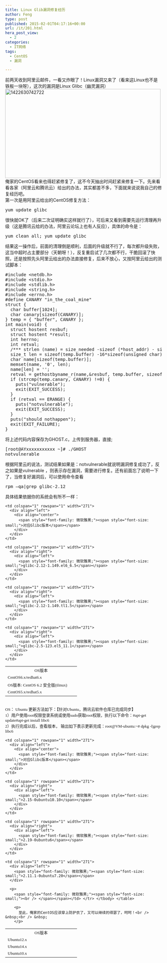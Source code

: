 ```yaml
---
title: Linux Glib漏洞修复经历
author: Feng
type: post
published: 2015-02-01T04:17:16+00:00
url: /it/201.html
hera_post_view:
  - 2
categories:
  - IT网络
tags:
  - CentOS
  - 漏洞

---
```

前两天收到阿里云邮件，一看又炸眼了！Linux漏洞又来了（看来这Linux也不是铁板一块呀），这次的漏洞是Linux Glibc（幽灵漏洞）  
[<img loading="lazy" decoding="async" class="alignnone size-full wp-image-1388" src="http://uu126.cn/wp-content/uploads/2015/01/1422630742722.jpg" alt="1422630742722" width="500" height="286" />][1]  
俺家的CentOS看来也得赶紧修复了，这不今天抽出时间赶紧来修复一下。先来看看各家（阿里云和腾讯云）给出的办法，其实都差不多，下面就来说说我自己的修复经历吧。  
第一次是用阿里云给出的CentOS修复方法：

<pre class="php">yum update glibc</pre>

很快就OK了（后来二次证明确实这样就行了），可后来又看到需要先运行清理再升级（这是腾讯云给的办法，阿里云论坛上也有人反应），具体的命令是：

<pre class="php">yum clean all; yum update glibc</pre>

结果这一操作后，前面的清理倒是顺利，后面的升级就不行了，每次都升级失败，这当中超时占主要部分（天朝呀！），反复重启试了几次都不行，干脆回滚了快照，还是按照先头阿里云给出的办法直接修复，后来不放心，又按阿里云给出的测试脚本：

<pre class="others">#include &lt;netdb.h&gt;
#include &lt;stdio.h&gt;
#include &lt;stdlib.h&gt;
#include &lt;string.h&gt;
#include &lt;errno.h&gt;
#define CANARY "in_the_coal_mine"
struct {
  char buffer[1024];
  char canary[sizeof(CANARY)];
} temp = { "buffer", CANARY };
int main(void) {
  struct hostent resbuf;
  struct hostent *result;
  int herrno;
  int retval;
  /*** strlen (name) = size_needed -sizeof (*host_addr) - sizeof (*h_addr_ptrs) - 1; ***/
  size_t len = sizeof(temp.buffer) -16*sizeof(unsigned char) - 2*sizeof(char *) - 1;
  char name[sizeof(temp.buffer)];
  memset(name, '0', len);
  name[len] = ' ';
  retval = gethostbyname_r(name,&resbuf, temp.buffer, sizeof(temp.buffer), &result, &herrno);
  if (strcmp(temp.canary, CANARY) !=0) {
    puts("vulnerable");
    exit(EXIT_SUCCESS);
  }
  if (retval == ERANGE) {
    puts("notvulnerable");
    exit(EXIT_SUCCESS);
  }
  puts("should nothappen");
  exit(EXIT_FAILURE);
}</pre>

将上述代码内容保存为GHOST.c，上传到服务器，直接;

<pre class="others">[root@AYxxxxxxxxxxx ~]# ./GHOST
notvulnerable</pre>

根据阿里云的说法，测试结果如果是：notvulnerable就说明漏洞修复成功了，反之如果是vulnerable ，则表示存在漏洞，需要进行修复。还有前面忘了说明一下了，当修复好漏洞后，可以使用命令查看

<pre class="others">rpm –qa|grep glibc-2.12</pre>

具体结果依据你的系统会有所不一样：

<table class="read_form" cellspacing="0" cellpadding="0">
  <tr>
    <td colspan="1" rowspan="1" width="215">
      <div align="center">
        <span style="font-family: 微软雅黑;"><span style="font-size: small;">OS版本</span></span>
      </div>
    </td>
    
    <td colspan="1" rowspan="1" width="271">
      <div align="left">
        <div align="center">
          <span style="font-family: 微软雅黑;"><span style="font-size: small;">对应Glibc版本</span></span>
        </div>
      </div>
    </td>
  </tr>
  
  <tr>
    <td colspan="1" rowspan="1" width="215">
      <div align="left">
        <div align="left">
          <span style="font-family: 微软雅黑;"><span style="font-size: small;">CentOS6.x/redhat6.x</span></span>
        </div>
      </div>
    </td>
    
    <td colspan="1" rowspan="1" width="271">
      <div align="right">
        <div align="left">
          <span style="font-family: 微软雅黑;"><span style="font-size: small;">glibc-2.12-1.149.el6_6.5</span></span>
        </div>
      </div>
    </td>
  </tr>
  
  <tr>
    <td colspan="1" rowspan="1" width="215">
      <div align="left">
        <div align="left">
          <span style="font-family: 微软雅黑;"><span style="font-size: small;">OS版本: CentOS 6.2 安全版(tlinux)</span></span>
        </div>
      </div>
    </td>
    
    <td colspan="1" rowspan="1" width="271">
      <div align="right">
        <div align="left">
          <span style="font-family: 微软雅黑;"><span style="font-size: small;">glibc-2.12-1.149.tl1.5</span></span>
        </div>
      </div>
    </td>
  </tr>
  
  <tr>
    <td colspan="1" rowspan="1" width="215">
      <div align="left">
        <div align="left">
          <span style="font-family: 微软雅黑;"><span style="font-size: small;">CentOS5.x/redhat5.x</span></span>
        </div>
      </div>
    </td>
    
    <td colspan="1" rowspan="1" width="271">
      <div align="right">
        <div align="left">
          <span style="font-family: 微软雅黑;"><span style="font-size: small;">glibc-2.5-123.el5_11.1</span></span>
        </div>
      </div>
    </td>
  </tr>
</table>

<div align="left">
  <span style="font-family: 微软雅黑;"><span style="font-size: small;"> </span></span>
</div>

<div align="left">
  <span style="font-family: 微软雅黑;"><span style="font-size: small;">OS： Ubuntu 更新方法如下：【针对Ubuntu，腾讯云软件仓库已完成同步】</span></span>
</div>

<div align="left">
  <span style="font-family: 微软雅黑;"><span style="font-size: small;">1）用户使用root权限登录系统或使用sudo获取root权限，执行以下命令：#apt-get update#apt-get install libc6</span></span>
</div>

<div align="left">
  <span style="font-family: 微软雅黑;"><span style="font-size: small;">2）执行完成以后，查看版本， 输出如下表示更新完成：root@VM-ubuntu:~# dpkg -l|grep libc6</span></span>
</div>

<table class="read_form" cellspacing="0" cellpadding="0">
  <tr>
    <td colspan="1" rowspan="1" width="215">
      <div align="center">
        <span style="font-family: 微软雅黑;"><span style="font-size: small;">OS版本</span></span>
      </div>
    </td>
    
    <td colspan="1" rowspan="1" width="271">
      <div align="left">
        <div align="center">
          <span style="font-family: 微软雅黑;"><span style="font-size: small;">对应Glibc版本</span></span>
        </div>
      </div>
    </td>
  </tr>
  
  <tr>
    <td colspan="1" rowspan="1" width="215">
      <div align="left">
        <div align="left">
          <span style="font-family: 微软雅黑;"><span style="font-size: small;">Ubuntu12.x</span></span>
        </div>
      </div>
    </td>
    
    <td colspan="1" rowspan="1" width="271">
      <div align="right">
        <div align="left">
          <span style="font-family: 微软雅黑;"><span style="font-size: small;">2.15-0ubuntu10.10</span></span>
        </div>
      </div>
    </td>
  </tr>
  
  <tr>
    <td colspan="1" rowspan="1" width="215">
      <div align="left">
        <div align="left">
          <span style="font-family: 微软雅黑;"><span style="font-size: small;">Ubuntu14.x</span></span>
        </div>
      </div>
    </td>
    
    <td colspan="1" rowspan="1" width="271">
      <div align="right">
        <div align="left">
          <span style="font-family: 微软雅黑;"><span style="font-size: small;">2.19-0ubuntu6</span></span>
        </div>
      </div>
    </td>
  </tr>
  
  <tr>
    <td colspan="1" rowspan="1" width="215">
      <div align="left">
        <div align="left">
          <span style="font-family: 微软雅黑;"><span style="font-size: small;">Ubuntu10.x</span></span>
        </div>
      </div>
    </td>
    
    <td colspan="1" rowspan="1" width="271">
      <div align="left">
        <span style="font-family: 微软雅黑;"><span style="font-size: small;">2.11.1-0ubuntu7.20</span></span>
      </div>
      
      <p>
        <span style="font-family: 微软雅黑;"><span style="font-size: small;"><br /> </span></span></td> </tr> </tbody> </table> 
        
        <p>
          至此，俺家的CentOS应该穿上防护衣了，又可以继续的得瑟了，呵呵！<br /> &nbsp;<br /> &nbsp;
        </p>

 [1]: http://uu126.cn/wp-content/uploads/2015/01/1422630742722.jpg